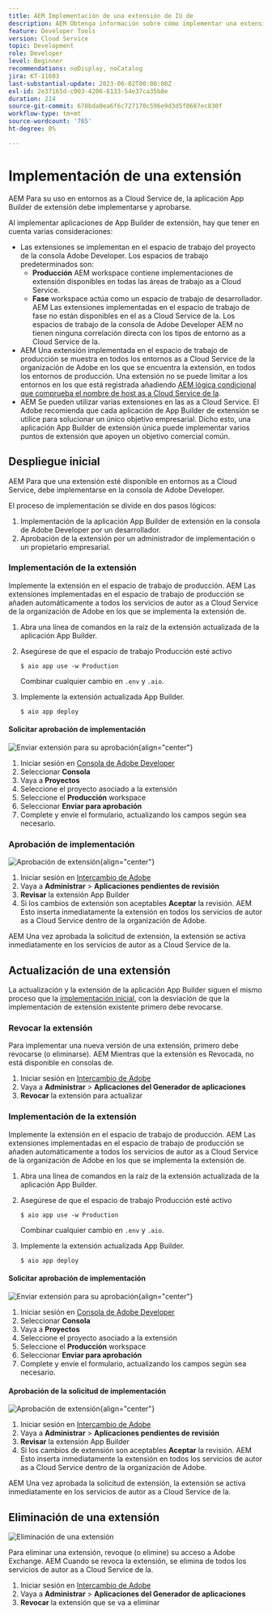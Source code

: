 ```yaml
---
title: AEM Implementación de una extensión de IU de
description: AEM Obtenga información sobre cómo implementar una extensión de IU de.
feature: Developer Tools
version: Cloud Service
topic: Development
role: Developer
level: Beginner
recommendations: noDisplay, noCatalog
jira: KT-11603
last-substantial-update: 2023-06-02T00:00:00Z
exl-id: 2e37165d-c003-4206-8133-54e37ca35b8e
duration: 214
source-git-commit: 678bda0ea6f6c727170c596e9d3d5f0687ec830f
workflow-type: tm+mt
source-wordcount: '765'
ht-degree: 0%

---
```


# Implementación de una extensión

AEM Para su uso en entornos as a Cloud Service de, la aplicación App Builder de extensión debe implementarse y aprobarse.

Al implementar aplicaciones de App Builder de extensión, hay que tener en cuenta varias consideraciones:

+ Las extensiones se implementan en el espacio de trabajo del proyecto de la consola Adobe Developer. Los espacios de trabajo predeterminados son:
   + __Producción__ AEM workspace contiene implementaciones de extensión disponibles en todas las áreas de trabajo as a Cloud Service.
   + __Fase__ workspace actúa como un espacio de trabajo de desarrollador. AEM Las extensiones implementadas en el espacio de trabajo de fase no están disponibles en el as a Cloud Service de la.
Los espacios de trabajo de la consola de Adobe Developer AEM no tienen ninguna correlación directa con los tipos de entorno as a Cloud Service de la.
+ AEM Una extensión implementada en el espacio de trabajo de producción se muestra en todos los entornos as a Cloud Service de la organización de Adobe en los que se encuentra la extensión, en todos los entornos de producción.
Una extensión no se puede limitar a los entornos en los que está registrada añadiendo [AEM lógica condicional que comprueba el nombre de host as a Cloud Service de la](https://developer.adobe.com/uix/docs/guides/publication/#enabling-extension-only-on-specific-aem-environments).
+ AEM Se pueden utilizar varias extensiones en las as a Cloud Service. El Adobe recomienda que cada aplicación de App Builder de extensión se utilice para solucionar un único objetivo empresarial. Dicho esto, una aplicación App Builder de extensión única puede implementar varios puntos de extensión que apoyen un objetivo comercial común.

## Despliegue inicial

AEM Para que una extensión esté disponible en entornos as a Cloud Service, debe implementarse en la consola de Adobe Developer.

El proceso de implementación se divide en dos pasos lógicos:

1. Implementación de la aplicación App Builder de extensión en la consola de Adobe Developer por un desarrollador.
1. Aprobación de la extensión por un administrador de implementación o un propietario empresarial.

### Implementación de la extensión

Implemente la extensión en el espacio de trabajo de producción. AEM Las extensiones implementadas en el espacio de trabajo de producción se añaden automáticamente a todos los servicios de autor as a Cloud Service de la organización de Adobe en los que se implementa la extensión de.

1. Abra una línea de comandos en la raíz de la extensión actualizada de la aplicación App Builder.
1. Asegúrese de que el espacio de trabajo Producción esté activo

   ```shell
   $ aio app use -w Production
   ```

   Combinar cualquier cambio en `.env` y `.aio`.

1. Implemente la extensión actualizada App Builder.

   ```shell
   $ aio app deploy
   ```

#### Solicitar aprobación de implementación

![Enviar extensión para su aprobación](./assets/deploy/submit-for-approval.png){align="center"}

1. Iniciar sesión en [Consola de Adobe Developer](https://developer.adobe.com)
1. Seleccionar __Consola__
1. Vaya a __Proyectos__
1. Seleccione el proyecto asociado a la extensión
1. Seleccione el __Producción__ workspace
1. Seleccionar __Enviar para aprobación__
1. Complete y envíe el formulario, actualizando los campos según sea necesario.

### Aprobación de implementación

![Aprobación de extensión](./assets/deploy/adobe-exchange.png){align="center"}

1. Iniciar sesión en [Intercambio de Adobe](https://exchange.adobe.com/)
1. Vaya a __Administrar__ > __Aplicaciones pendientes de revisión__
1. __Revisar__ la extensión App Builder
1. Si los cambios de extensión son aceptables __Aceptar__ la revisión. AEM Esto inserta inmediatamente la extensión en todos los servicios de autor as a Cloud Service dentro de la organización de Adobe.

AEM Una vez aprobada la solicitud de extensión, la extensión se activa inmediatamente en los servicios de autor as a Cloud Service de la.

## Actualización de una extensión

La actualización y la extensión de la aplicación App Builder siguen el mismo proceso que la [implementación inicial](#initial-deployment), con la desviación de que la implementación de extensión existente primero debe revocarse.

### Revocar la extensión

Para implementar una nueva versión de una extensión, primero debe revocarse (o eliminarse). AEM Mientras que la extensión es Revocada, no está disponible en consolas de.

1. Iniciar sesión en [Intercambio de Adobe](https://exchange.adobe.com/)
1. Vaya a __Administrar__ > __Aplicaciones del Generador de aplicaciones__
1. __Revocar__ la extensión para actualizar

### Implementación de la extensión

Implemente la extensión en el espacio de trabajo de producción. AEM Las extensiones implementadas en el espacio de trabajo de producción se añaden automáticamente a todos los servicios de autor as a Cloud Service de la organización de Adobe en los que se implementa la extensión de.

1. Abra una línea de comandos en la raíz de la extensión actualizada de la aplicación App Builder.
1. Asegúrese de que el espacio de trabajo Producción esté activo

   ```shell
   $ aio app use -w Production
   ```

   Combinar cualquier cambio en `.env` y `.aio`.

1. Implemente la extensión actualizada App Builder.

   ```shell
   $ aio app deploy
   ```

#### Solicitar aprobación de implementación

![Enviar extensión para su aprobación](./assets/deploy/submit-for-approval.png){align="center"}

1. Iniciar sesión en [Consola de Adobe Developer](https://developer.adobe.com)
1. Seleccionar __Consola__
1. Vaya a __Proyectos__
1. Seleccione el proyecto asociado a la extensión
1. Seleccione el __Producción__ workspace
1. Seleccionar __Enviar para aprobación__
1. Complete y envíe el formulario, actualizando los campos según sea necesario.

#### Aprobación de la solicitud de implementación

![Aprobación de extensión](./assets/deploy/adobe-exchange.png){align="center"}

1. Iniciar sesión en [Intercambio de Adobe](https://exchange.adobe.com/)
1. Vaya a __Administrar__ > __Aplicaciones pendientes de revisión__
1. __Revisar__ la extensión App Builder
1. Si los cambios de extensión son aceptables __Aceptar__ la revisión. AEM Esto inserta inmediatamente la extensión en todos los servicios de autor as a Cloud Service dentro de la organización de Adobe.

AEM Una vez aprobada la solicitud de extensión, la extensión se activa inmediatamente en los servicios de autor as a Cloud Service de la.

## Eliminación de una extensión

![Eliminación de una extensión](./assets/deploy/revoke.png)

Para eliminar una extensión, revoque (o elimine) su acceso a Adobe Exchange. AEM Cuando se revoca la extensión, se elimina de todos los servicios de autor as a Cloud Service de la.

1. Iniciar sesión en [Intercambio de Adobe](https://exchange.adobe.com/)
1. Vaya a __Administrar__ > __Aplicaciones del Generador de aplicaciones__
1. __Revocar__ la extensión que se va a eliminar
